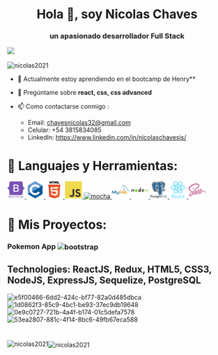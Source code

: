 <h1 align="center">Hola 👋, soy Nicolas Chaves</h1>
<h3 align="center">un apasionado desarrollador Full Stack</h3>
<img src="https://talently.tech/blog/wp-content/uploads/2022/02/%C2%BFQue-es-un-framework-en-programacion-scaled.jpg"/>

<p align="left"> <img src="https://komarev.com/ghpvc/?username=nicolas2021&label=Profile%20views&color=0e75b6&style=flat" alt="nicolas2021" /> </p>

- 🌱 Actualmente estoy aprendiendo en el bootcamp de Henry**

- 💬 Pregúntame sobre **react, css, css advanced**

- 📫 Como contactarse conmigo : 
  - Email: chavesnicolas32@gmail.com
  - Celular: +54 3815834085
  - LinkedIn: https://www.linkedin.com/in/nicolaschavesjs/ 

<h1 align="left">🚀 Languajes y Herramientas:</h1>
<p align="left"> <a href="https://getbootstrap.com" target="_blank" rel="noreferrer"> <img src="https://raw.githubusercontent.com/devicons/devicon/master/icons/bootstrap/bootstrap-plain-wordmark.svg" alt="bootstrap" width="40" height="40"/> </a> <a href="https://www.cprogramming.com/" target="_blank" rel="noreferrer"> <img src="https://raw.githubusercontent.com/devicons/devicon/master/icons/c/c-original.svg" alt="c" width="40" height="40"/> </a> <a href="https://www.w3.org/html/" target="_blank" rel="noreferrer"> <img src="https://raw.githubusercontent.com/devicons/devicon/master/icons/html5/html5-original-wordmark.svg" alt="html5" width="40" height="40"/> </a> <a href="https://developer.mozilla.org/en-US/docs/Web/JavaScript" target="_blank" rel="noreferrer"> <img src="https://raw.githubusercontent.com/devicons/devicon/master/icons/javascript/javascript-original.svg" alt="javascript" width="40" height="40"/> </a> <a href="https://mochajs.org" target="_blank" rel="noreferrer"> <img src="https://www.vectorlogo.zone/logos/mochajs/mochajs-icon.svg" alt="mocha" width="40" height="40"/> </a> <a href="https://www.mysql.com/" target="_blank" rel="noreferrer"> <img src="https://raw.githubusercontent.com/devicons/devicon/master/icons/mysql/mysql-original-wordmark.svg" alt="mysql" width="40" height="40"/> </a> <a href="https://nodejs.org" target="_blank" rel="noreferrer"> <img src="https://raw.githubusercontent.com/devicons/devicon/master/icons/nodejs/nodejs-original-wordmark.svg" alt="nodejs" width="40" height="40"/> </a> <a href="https://www.postgresql.org" target="_blank" rel="noreferrer"> <img src="https://raw.githubusercontent.com/devicons/devicon/master/icons/postgresql/postgresql-original-wordmark.svg" alt="postgresql" width="40" height="40"/> </a> <a href="https://reactjs.org/" target="_blank" rel="noreferrer"> <img src="https://raw.githubusercontent.com/devicons/devicon/master/icons/react/react-original-wordmark.svg" alt="react" width="40" height="40"/> </a> <a href="https://sass-lang.com" target="_blank" rel="noreferrer"> <img src="https://raw.githubusercontent.com/devicons/devicon/master/icons/sass/sass-original.svg" alt="sass" width="40" height="40"/> </a> </p>

<h1 align="left">📌 Mis Proyectos: </h3>
<h3>Pokemon App <img align="center" src="https://cdn-icons-png.flaticon.com/128/1752/1752681.png" alt="bootstrap" width="40" height="40"/></h3>
<h2>Technologies: ReactJS, Redux, HTML5, CSS3, NodeJS, ExpressJS, Sequelize, PostgreSQL</h2>

![e5f00466-6dd2-424c-bf77-82a0d485dbca](https://user-images.githubusercontent.com/70153563/160897282-0b88f3e9-174d-408b-8a58-e8eb578987e9.jpg)
![1d0862f3-85c9-4bc1-be93-37ec9db19648](https://user-images.githubusercontent.com/70153563/160897363-e6e8a8ec-ad69-4103-9733-4f26431debfb.jpg)
![0e9c0727-721b-4a4f-b174-01c5defa7578](https://user-images.githubusercontent.com/70153563/160897373-4fe2a137-ff43-4d48-a298-afb0adb6607c.jpg)
![53ea2807-881c-4f14-8bc6-49fb67eca588](https://user-images.githubusercontent.com/70153563/160897391-7304d21b-1193-4ba3-95c5-eac2e2948289.jpg)

<h1></h1>
<p><img align="left" src="https://github-readme-streak-stats.herokuapp.com/?user=nicolas2021&" alt="nicolas2021" /></p>
<p><img align="center" src="https://github-readme-stats.vercel.app/api/top-langs?username=nicolas2021&show_icons=true&locale=en&layout=compact" alt="nicolas2021" /></p>
